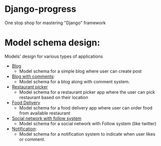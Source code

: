 # Django-progress
One stop shop for mastering "Django" framework

# Model schema design:
Models' design for various types of applications
- [Blog](model-schema-design/blog)
  - Model schema for a simple blog where user can create post
- [Blog with comments](model-schema-design/Blogwithcomments):
  - Model schema for a blog along with comment system. 
- [Restaurant picker](model-schema-design/Restaurantpicker)
  - Model schema for a restaurant picker app where the user can pick restaurant based on their location
- [Food Delivery](model-schema-design/Fooddelivery)
  - Model schema for a food delivery app where user can order food from available restaurant
- [Social network with follow system](model-schema-design/Socialnetworkwithfollow)
  - Model schema for a social network with Follow system (like twitter)
- [Notification](model-schema-design/Notification):
  - Model schema for a notification system to indicate when user likes or comment.
 